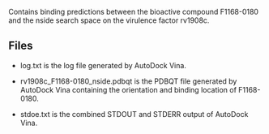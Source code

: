 Contains binding predictions between the bioactive compound F1168-0180 and the nside search space on the virulence factor rv1908c.

## Files

- log.txt is the log file generated by AutoDock Vina.

- rv1908c_F1168-0180_nside.pdbqt is the PDBQT file generated by AutoDock Vina containing the orientation and binding location of F1168-0180.

- stdoe.txt is the combined STDOUT and STDERR output of AutoDock Vina.

